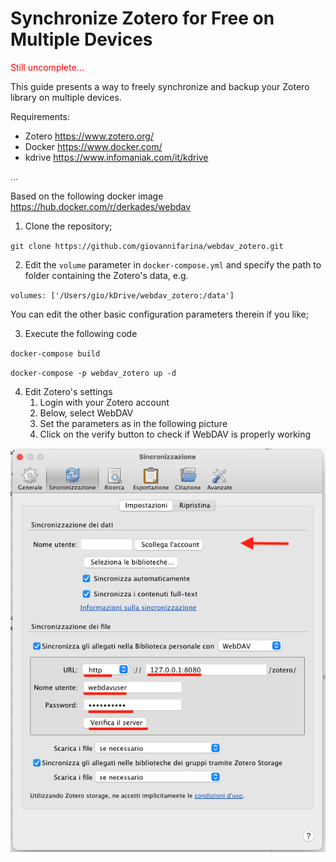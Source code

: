 # Synchronize Zotero for Free on Multiple Devices

<span style="color: red;">Still uncomplete...</span>

This guide presents a way to freely synchronize and backup your Zotero library on multiple devices.

Requirements:
- Zotero https://www.zotero.org/
- Docker https://www.docker.com/
- kdrive https://www.infomaniak.com/it/kdrive

<span style="color: red;">...</span>

Based on the following docker image https://hub.docker.com/r/derkades/webdav

1. Clone the repository;

`git clone https://github.com/giovannifarina/webdav_zotero.git`

2. Edit the `volume` parameter in `docker-compose.yml` and specify the path to folder containing the Zotero's data, e.g.

`volumes: ['/Users/gio/kDrive/webdav_zotero:/data']`

You can edit the other basic configuration parameters therein if you like;

3. Execute the following code

`docker-compose build`

`docker-compose -p webdav_zotero up -d`

4. Edit Zotero's settings
   1. Login with your Zotero account
   2. Below, select WebDAV
   3. Set the parameters as in the following picture
   4. Click on the verify button to check if WebDAV is properly working

<p align="center">
    <img src="zotero_settings.png">
</p>